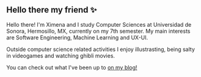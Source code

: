 ## Hello there my friend :sparkles: 

Hello there! I'm Ximena and I study Computer Sciences at Universidad de Sonora, Hermosillo, MX, currently on my 7th semester.
My main interests are Software Engineering, Machine Learning and UX-UI.

Outside computer science related activities I enjoy illustrasting, being salty in videogames and watching ghibli movies.

You can check out what I've been up to [on my blog!](https://ximenasandoval.github.io/)
